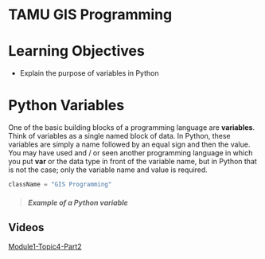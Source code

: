 # TAMU GIS Programming
# Learning Objectives
- Explain the purpose of variables in Python

# Python Variables
One of the basic building blocks of a programming language are **variables**. Think of variables as a single named block of data. In Python, these variables are simply a name followed by an equal sign and then the value. You may have used and / or seen another programming language in which you put **var** or the data type in front of the variable name, but in Python that is not the case; only the variable name and value is required.
>
```python
className = "GIS Programming"
```
>##### Example of a Python variable



## Videos
[Module1-Topic4-Part2](https://youtu.be/q_rl0HlQKts)
